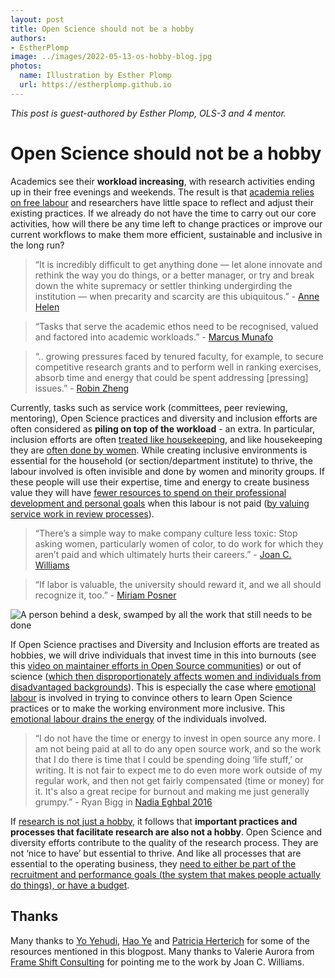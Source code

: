 ```yaml
---
layout: post
title: Open Science should not be a hobby
authors:
- EstherPlomp
image: ../images/2022-05-13-os-hobby-blog.jpg
photos:
  name: Illustration by Esther Plomp
  url: https://estherplomp.github.io
---
```


*This post is guest-authored by Esther Plomp, OLS-3 and 4 mentor.*

# Open Science should not be a hobby

Academics see their **workload increasing**, with research activities ending up in their free evenings and weekends. 
The result is that [academia relies on free labour](https://www.researchprofessionalnews.com/rr-news-uk-views-of-the-uk-2022-5-universities-reliance-on-free-labour-is-unsustainable/) and researchers have little space to reflect and adjust their existing practices. 
If we already do not have the time to carry out our core activities, how will there be any time left to change practices or improve our current workflows to make them more efficient, sustainable and inclusive in the long run? 

> “It is incredibly difficult to get anything done — let alone innovate and rethink the way you do things, or a better manager, or try and break down the white supremacy or settler thinking undergirding the institution — when precarity and scarcity are this ubiquitous.” - [Anne Helen](https://annehelen.substack.com/p/the-librarians-are-not-okay-a43) 

> “Tasks that serve the academic ethos need to be recognised, valued and factored into academic workloads.” - [Marcus Munafo](https://www.researchprofessionalnews.com/rr-news-uk-views-of-the-uk-2022-5-universities-reliance-on-free-labour-is-unsustainable/)

> “.. growing pressures faced by tenured faculty, for example, to secure competitive research grants and to perform well in ranking exercises, absorb time and energy that could be spent addressing [pressing] issues.” - [Robin Zheng](https://doi.org/10.1111/hypa.12401)

Currently, tasks such as service work (committees, peer reviewing, mentoring), Open Science practices and diversity and inclusion efforts are often considered as **piling on top of the workload** - an extra. 
In particular, inclusion efforts are often [treated like housekeeping](https://www.hivelearning.com/site/resource/diversity-inclusion/should-diversity-work-pay/), and like housekeeping they are [often done by women](https://doi.org/10.1111/hypa.12401). 
While creating inclusive environments is essential for the household (or section/department institute) to thrive, the labour involved is often invisible and done by women and minority groups. 
If these people will use their expertise, time and energy to create business value they will have [fewer resources to spend on their professional development and personal goals](https://www.hivelearning.com/site/resource/diversity-inclusion/should-diversity-work-pay/) when this labour is not paid ([by valuing service work in review processes](https://www.insidehighered.com/advice/2022/03/18/colleges-should-support-faculty-who-disclose-disabilities-opinion)).

> “There’s a simple way to make company culture less toxic: Stop asking women, particularly women of color, to do work for which they aren’t paid and which ultimately hurts their careers.”  - [Joan C. Williams](https://www.washingtonpost.com/business/stop-asking-women-of-color-to-do-unpaid-diversity-work/2022/04/14/aed6f626-bc03-11ec-a92d-c763de818c21_story.html) 

> “If labor is valuable, the university should reward it, and we all should recognize it, too.” - [Miriam Posner](https://miriamposner.com/blog/here-and-there-creating-dh-community/)

![A person behind a desk, swamped by all the work that still needs to be done](https://raw.githubusercontent.com/EstherPlomp/open-life-science.github.io/main/images/2022-05-13-os-hobby-blog.jpg "Heavy workload")

If Open Science practises and Diversity and Inclusion efforts are treated as hobbies, we will drive individuals that invest time in this into burnouts (see this [video on maintainer efforts in Open Source communities](https://www.youtube.com/watch?v=qtUxRhmz3Qc)) or out of science ([which then disproportionately affects women and individuals from disadvantaged backgrounds](https://doi.org/10.1371/journal.pone.0217032)). 
This is especially the case where [emotional labour](https://feministkilljoys.com/2019/05/31/white-friend/) is involved in trying to convince others to learn Open Science practices or to make the working environment more inclusive. 
This [emotional labour drains the energy](https://doi.org/10.1145/3449249) of the individuals involved.

> “I do not have the time or energy to invest in open source any more. I am not being paid at all to do any open source work, and so the work that I do there is time that I could be spending doing ‘life stuff,’ or writing. It is not fair to expect me to do even more work outside of my regular work, and then not get fairly compensated (time or money) for it. It's also a great recipe for burnout and making me just generally grumpy.”  - Ryan Bigg in [Nadia Eghbal 2016](https://www.fordfoundation.org/work/learning/research-reports/roads-and-bridges-the-unseen-labor-behind-our-digital-infrastructure/)

If [research is not just a hobby](https://twitter.com/PhDToothFAIRy/status/1397893360841641987), it follows that **important practices and processes that facilitate research are also not a hobby**. Open Science and diversity efforts contribute to the quality of the research process. They are not ‘nice to have’ but essential to thrive. And like all processes that are essential to the operating business, they [need to either be part of the recruitment and performance goals (the system that makes people actually do things), or have a budget](https://www.mckinsey.com/featured-insights/mckinsey-on-books/author-talks-how-to-interrupt-bias-in-the-workplace). 

## Thanks
Many thanks to [Yo Yehudi](https://twitter.com/yoyehudi), [Hao Ye](https://twitter.com/Hao_and_Y) and [Patricia Herterich](https://twitter.com/PHerterich) for some of the resources mentioned in this blogpost. 
Many thanks to Valerie Aurora from [Frame Shift Consulting](https://frameshiftconsulting.com/ally-skills-workshop/) for pointing me to the work by Joan C. Williams. 
